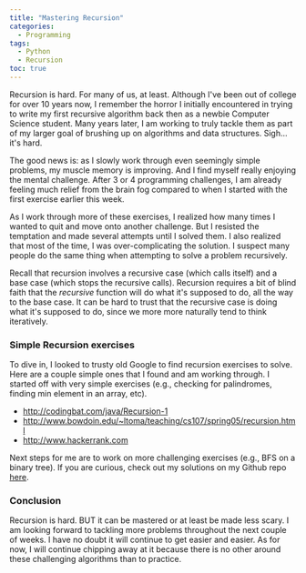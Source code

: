 ```yaml
---
title: "Mastering Recursion"
categories:
  - Programming
tags:
  - Python
  - Recursion
toc: true
---
```

Recursion is hard.  For many of us, at least.  Although I've been out of college for over 10 years now, I remember the horror I initially encountered in trying to write my first recursive algorithm back then as a newbie Computer Science student.  Many years later, I am working to truly tackle them as part of my larger goal of brushing up on algorithms and data structures.  Sigh... it's hard.

The good news is: as I slowly work through even seemingly simple problems, my muscle memory is improving.  And I find myself really enjoying the mental challenge.  After 3 or 4 programming challenges, I am already feeling much relief from the brain fog compared to when I started with the first exercise earlier this week.

As I work through more of these exercises, I realized how many times I wanted to quit and move onto another challenge.  But I resisted the temptation and made several attempts until I solved them.  I also realized that most of the time, I was over-complicating the solution.  I suspect many people do the same thing when attempting to solve a problem recursively.  

Recall that recursion involves a recursive case (which calls itself) and a base case (which stops the recursive calls).  Recursion requires a bit of blind faith that the _recursive_ function will do what it's supposed to do, all the way to the base case.  It can be hard to trust that the recursive case is doing what it's supposed to do, since we more more naturally tend to think iteratively.  

### Simple Recursion exercises

To dive in, I looked to trusty old Google to find recursion exercises to solve.  Here are a couple simple ones that I found and am working through.  I started off with very simple exercises (e.g., checking for palindromes, finding min element in an array, etc).  

 - http://codingbat.com/java/Recursion-1
 - http://www.bowdoin.edu/~ltoma/teaching/cs107/spring05/recursion.html
 - http://www.hackerrank.com

Next steps for me are to work on more challenging exercises (e.g., BFS on a binary tree).  If you are curious, check out my solutions on my Github repo [here](https://github.com/christine-le/algorithms/blob/master/recursion.py).  

### Conclusion
Recursion is hard.  BUT it can be mastered or at least be made less scary.  I am looking forward to tackling more problems throughout the next couple of weeks.  I have no doubt it will continue to get easier and easier.  As for now, I will continue chipping away at it because there is no other around these challenging algorithms than to practice.